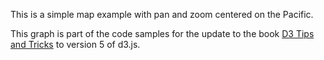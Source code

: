 This is a simple map example with pan and zoom centered on the Pacific.

This graph is part of the code samples for the update to the book [D3 Tips and Tricks](https://leanpub.com/d3-t-and-t-v5) to version 5 of d3.js.
